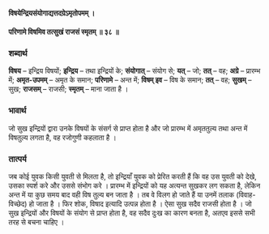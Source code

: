 #### विषयेन्द्रियसंयोगाद्यत्तदग्रेऽमृतोपमम् ।
#### परिणामे विषमिव तत्सुखं राजसं स्मृतम् ॥ ३८ ॥

### शब्दार्थ

**विषय** – इन्द्रिय विषयों; **इन्द्रिय** – तथा इन्द्रियों के; **संयोगात्** – संयोग से; **यत्** – जो; **तत्** – वह; **अग्रे** – प्रारम्भ में; **अमृत-उपमम्** – अमृत के समान; **परिणामे** – अन्त में; **विषम् इव** – विष के समान; **तत्** – वह; **सुखम्** – सुख; **राजसम्** – राजसी; **स्मृतम्** – माना जाता है ।

### भावार्थ

जो सुख इन्द्रियों द्वारा उनके विषयों के संसर्ग से प्राप्त होता है और जो प्रारम्भ में अमृततुल्य तथा अन्त में विषतुल्य लगता है, वह रजोगुणी कहलाता है ।

### तात्पर्य

जब कोई युवक किसी युवती से मिलता है, तो इन्द्रियाँ युवक को प्रेरित करती हैं कि वह उस युवती को देखे, उसका स्पर्श करे और उससे संभोग करे । प्रारम्भ में इन्द्रियों को यह अत्यन्त सुखकर लग सकता है, लेकिन अन्त में या कुछ समय बाद वही विष तुल्य बन जाता है । तब वे विलग हो जाते हैं या उनमें तलाक (विवाह-विच्छेद) हो जाता है । फिर शोक, विषाद इत्यादि उत्पन्न होता है । ऐसा सुख सदैव राजसी होता है । जो सुख इन्द्रियों और विषयों के संयोग से प्राप्त होता है, वह सदैव दुःख का कारण बनता है, अतएव इससे सभी तरह से बचना चाहिए ।